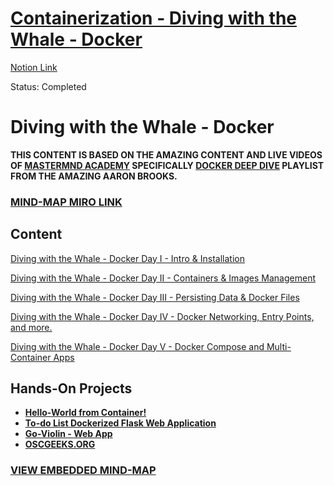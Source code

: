 # [Containerization - Diving with the Whale - Docker](https://linuxosc.notion.site/Containerization-Diving-with-the-Whale-Docker-e9ea61e42d3740cfa82819cc09e29def)
[Notion Link](https://linuxosc.notion.site/Containerization-Diving-with-the-Whale-Docker-e9ea61e42d3740cfa82819cc09e29def)

Status: Completed

# Diving with the Whale - Docker

**THIS CONTENT IS BASED ON THE AMAZING CONTENT AND LIVE VIDEOS OF [MASTERMND ACADEMY](https://academy.mastermnd.io/) SPECIFICALLY [DOCKER DEEP DIVE](https://youtube.com/playlist?list=PLleOCN2eBn8K5mTPzdXJN4xYpUaMoaq3A) PLAYLIST FROM THE AMAZING AARON BROOKS.** 

### [MIND-MAP MIRO LINK](https://miro.com/app/board/o9J_lEIlFzM=/)

## Content

[Diving with the Whale - Docker  Day I - Intro & Installation](day1)

[Diving with the Whale - Docker  Day II - Containers & Images Management](day2)

[Diving with the Whale - Docker  Day III - Persisting Data & Docker Files ](day3)

[Diving with the Whale - Docker  Day IV - Docker Networking, Entry Points, and more.](day4)

[Diving with the Whale - Docker  Day V - Docker Compose and Multi-Container Apps](day5)

## Hands-On Projects

- **[Hello-World from Container!](https://github.com/a7medayman6/Hello-World-From-Container)**
- **[To-do List Dockerized Flask Web Application](https://github.com/a7medayman6/Todo-List-Dockerized-Flask-WebApp)**
- [**Go-Violin - Web App**](https://github.com/a7medayman6/GoViolin)
- [**OSCGEEKS.ORG**](https://github.com/a7medayman6/OSCGEEKS.ORG)

### [**VIEW EMBEDDED MIND-MAP**](https://miro.com/app/board/o9J_lEIlFzM=/)

